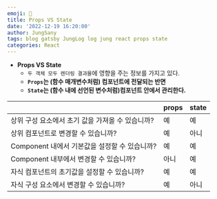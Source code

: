 ```yaml
---
emoji: 🥊
title: Props VS State
date: '2022-12-19 16:20:00'
author: JungSany
tags: blog gatsby JungLog log jung react props state
categories: React
---
```


- **Props VS State**
  - `두 객체 모두 렌더링 결과물`에 영향을 주는 정보를 가지고 있다.
  - **`Props`는 (함수 매개변수처럼) 컴포넌트에 전달되는 반면**
  - **`State`는 (함수 내에 선언된 변수처럼)컴포넌트 안에서 관리한다.**

|                                                  | props | state |
| ------------------------------------------------ | ----- | ----- |
| 상위 구성 요소에서 초기 값을 가져올 수 있습니까? | 예    | 예    |
| 상위 컴포넌트로 변경할 수 있습니까?              | 예    | 아니  |
| Component 내에서 기본값을 설정할 수 있습니까?    | 예    | 예    |
| Component 내부에서 변경할 수 있습니까?           | 아니  | 예    |
| 자식 컴포넌트의 초기값을 설정할 수 있습니까?     | 예    | 예    |
| 자식 구성 요소에서 변경할 수 있습니까?           | 예    | 아니  |
